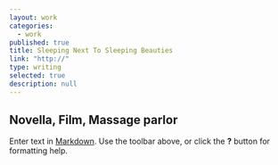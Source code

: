```yaml
---
layout: work
categories: 
  - work
published: true
title: Sleeping Next To Sleeping Beauties
link: "http://"
type: writing
selected: true
description: null
---
```


## Novella, Film, Massage parlor

Enter text in [Markdown](http://tyoindex.com/2013/03/sleeping-next-to-sleeping-beauties/). Use the toolbar above, or click the **?** button for formatting help.